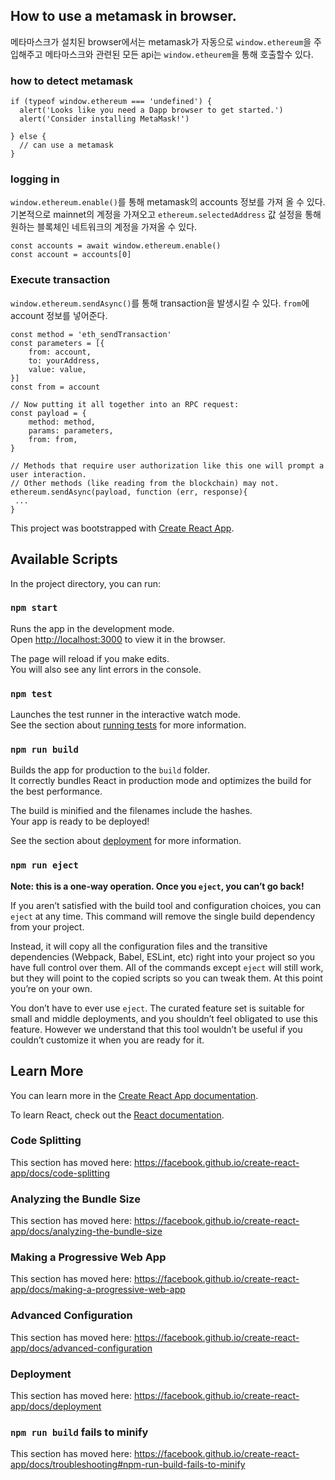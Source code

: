 ## How to use a metamask in browser.

메타마스크가 설치된 browser에서는 metamask가 자동으로 `window.ethereum`을 주입해주고 메타마스크와 관련된 모든 api는 `window.etheurem`을 통해 호출할수 있다.
### how to detect metamask
```
if (typeof window.ethereum === 'undefined') {
  alert('Looks like you need a Dapp browser to get started.')
  alert('Consider installing MetaMask!')

} else {
  // can use a metamask
}
```
### logging in
`window.ethereum.enable()`를 통해 metamask의 accounts 정보를 가져 올 수 있다. 기본적으로 mainnet의 계정을 가져오고 
`ethereum.selectedAddress` 값 설정을 통해 원하는 블록체인 네트워크의 계정을 가져올 수 있다.  
```$xslt
const accounts = await window.ethereum.enable()
const account = accounts[0]
```

### Execute transaction
`window.ethereum.sendAsync()`를 통해 transaction을 발생시킬 수 있다. `from`에 account 정보를 넣어준다.
```$xslt
const method = 'eth_sendTransaction'
const parameters = [{
    from: account,
    to: yourAddress,
    value: value,
}]
const from = account

// Now putting it all together into an RPC request:
const payload = {
    method: method,
    params: parameters,
    from: from,
}

// Methods that require user authorization like this one will prompt a user interaction.
// Other methods (like reading from the blockchain) may not.
ethereum.sendAsync(payload, function (err, response){
 ...
}
```

This project was bootstrapped with [Create React App](https://github.com/facebook/create-react-app).

## Available Scripts

In the project directory, you can run:

### `npm start`

Runs the app in the development mode.<br>
Open [http://localhost:3000](http://localhost:3000) to view it in the browser.

The page will reload if you make edits.<br>
You will also see any lint errors in the console.

### `npm test`

Launches the test runner in the interactive watch mode.<br>
See the section about [running tests](https://facebook.github.io/create-react-app/docs/running-tests) for more information.

### `npm run build`

Builds the app for production to the `build` folder.<br>
It correctly bundles React in production mode and optimizes the build for the best performance.

The build is minified and the filenames include the hashes.<br>
Your app is ready to be deployed!

See the section about [deployment](https://facebook.github.io/create-react-app/docs/deployment) for more information.

### `npm run eject`

**Note: this is a one-way operation. Once you `eject`, you can’t go back!**

If you aren’t satisfied with the build tool and configuration choices, you can `eject` at any time. This command will remove the single build dependency from your project.

Instead, it will copy all the configuration files and the transitive dependencies (Webpack, Babel, ESLint, etc) right into your project so you have full control over them. All of the commands except `eject` will still work, but they will point to the copied scripts so you can tweak them. At this point you’re on your own.

You don’t have to ever use `eject`. The curated feature set is suitable for small and middle deployments, and you shouldn’t feel obligated to use this feature. However we understand that this tool wouldn’t be useful if you couldn’t customize it when you are ready for it.

## Learn More

You can learn more in the [Create React App documentation](https://facebook.github.io/create-react-app/docs/getting-started).

To learn React, check out the [React documentation](https://reactjs.org/).

### Code Splitting

This section has moved here: https://facebook.github.io/create-react-app/docs/code-splitting

### Analyzing the Bundle Size

This section has moved here: https://facebook.github.io/create-react-app/docs/analyzing-the-bundle-size

### Making a Progressive Web App

This section has moved here: https://facebook.github.io/create-react-app/docs/making-a-progressive-web-app

### Advanced Configuration

This section has moved here: https://facebook.github.io/create-react-app/docs/advanced-configuration

### Deployment

This section has moved here: https://facebook.github.io/create-react-app/docs/deployment

### `npm run build` fails to minify

This section has moved here: https://facebook.github.io/create-react-app/docs/troubleshooting#npm-run-build-fails-to-minify
